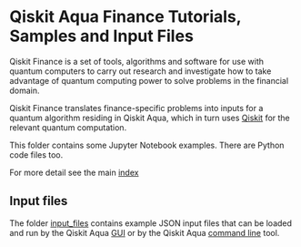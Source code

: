 # Qiskit Aqua Finance Tutorials, Samples and Input Files

Qiskit Finance is a set of tools, algorithms and software for use with quantum computers to 
carry out research and investigate how to take advantage of quantum computing power to solve problems 
in the financial domain. 

Qiskit Finance translates finance-specific problems into inputs
for a quantum algorithm residing in Qiskit Aqua, which in turn uses [Qiskit](https://www.qiskit.org/) for the relevant
quantum computation. 

This folder contains some Jupyter Notebook examples. There are Python code files too.

For more detail see the main [index](../index.ipynb#optimization)

## Input files

The folder [input_files](input_files) contains example JSON input files that can be loaded 
and run by the Qiskit Aqua [GUI](https://github.com/Qiskit/aqua/README.md#gui) or by the Qiskit Aqua
[command line](https://github.com/Qiskit/aqua/README.md#command-line) tool.
